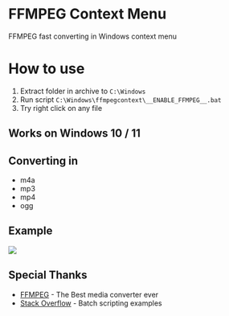 # FFMPEG Context Menu
FFMPEG fast converting in Windows context menu

# How to use
1. Extract folder in archive to `C:\Windows`
2. Run script `C:\Windows\ffmpegcontext\__ENABLE_FFMPEG__.bat`
3. Try right click on any file

## Works on Windows 10 / 11

## Converting in
- m4a
- mp3
- mp4
- ogg

## Example
<img src="https://i.imgur.com/uMfDXy9.png"/>

## Special Thanks
- [FFMPEG](https://ffmpeg.org/) - The Best media converter ever
- [Stack Overflow](https://stackoverflow.com/) - Batch scripting examples
